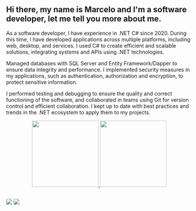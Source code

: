 ## Hi there, my name is Marcelo and I'm a software developer, let me tell you more about me.

As a software developer, I have experience in .NET C# since 2020. During this time, I have developed applications across multiple platforms, including web, desktop, and services. I used C# to create efficient and scalable solutions, integrating systems and APIs using .NET technologies.

Managed databases with SQL Server and Entity Framework/Dapper to ensure data integrity and performance. I implemented security measures in my applications, such as authentication, authorization and encryption, to protect sensitive information.

I performed testing and debugging to ensure the quality and correct functioning of the software, and collaborated in teams using Git for version control and efficient collaboration. I kept up to date with best practices and trends in the .NET ecosystem to apply them to my projects.

<div align="center">
  <a href="https://github.com/marcelo-sl">
  <img height="180em" src="https://github-readme-stats.vercel.app/api?username=marcelo-sl&show_icons=true&theme=highcontrast&include_all_commits=true&count_private=true"/>
  <img height="180em" src="https://github-readme-stats.vercel.app/api/top-langs/?username=marcelo-sl&layout=compact&langs_count=7&theme=highcontrast"/>
</div>

## 

<div> 
  <a href="mailto:mar.sousa2061@gmail.com"><img src="https://img.shields.io/badge/-Gmail-%23333?style=for-the-badge&logo=gmail&logoColor=white" target="_blank"></a>
  <a href="https://www.linkedin.com/in/marcelo-sl/" target="_blank"><img src="https://img.shields.io/badge/-LinkedIn-%230077B5?style=for-the-badge&logo=linkedin&logoColor=white" target="_blank"></a> 
</div>
